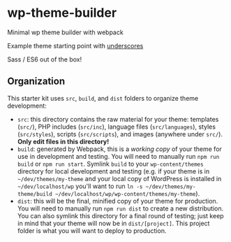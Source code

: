 # wp-theme-builder
Minimal wp theme builder with webpack

Example theme starting point with [underscores](https://github.com/Automattic/_s)

Sass / ES6 out of the box!

## Organization

This starter kit uses `src`, `build`, and `dist` folders to organize theme development:

* `src`: this directory contains the raw material for your theme: templates (`src/`), PHP includes (`src/inc`), language files (`src/languages`), styles (`src/styles`), scripts (`src/scripts`), and images (anywhere under `src/`). **Only edit files in this directory!**
* `build`: generated by Webpack, this is a *working copy* of your theme for use in development and testing. You will need to manually run `npm run build` or `npm run start`. Symlink `build` to your `wp-content/themes` directory for local development and testing (e.g. if your theme is in `~/dev/themes/my-theme` and your local copy of WordPress is installed in `~/dev/localhost/wp` you'll want to run `ln -s ~/dev/themes/my-theme/build ~/dev/localhost/wp/wp-content/themes/my-theme`).
* `dist`: this will be the final, minified copy of your theme for production. You will need to manually run `npm run dist` to create a new distribution. You can also symlink this directory for a final round of testing; just keep in mind that your theme will now be in `dist/[project]`. This project folder is what you will want to deploy to production.
